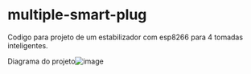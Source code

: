 # multiple-smart-plug
Codigo para projeto de um estabilizador com esp8266 para 4 tomadas inteligentes.

Diagrama do projeto![image](https://user-images.githubusercontent.com/17052145/115304873-ddb98f00-a13b-11eb-9c82-7e6794ccbc25.png)
